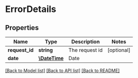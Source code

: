 # ErrorDetails

## Properties
Name | Type | Description | Notes
---- | ---- | ----------- | -----
**request_id** | **string** | The request id | [optional] 
**date** | [**\DateTime**](\DateTime.md) | Date | 

[[Back to Model list]](../../README.md#documentation-for-models) [[Back to API list]](../../README.md#documentation-for-api-endpoints) [[Back to README]](../../README.md)


